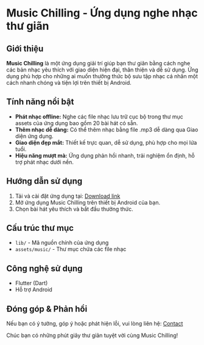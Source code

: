 # Music Chilling - Ứng dụng nghe nhạc thư giãn

## Giới thiệu
**Music Chilling** là một ứng dụng giải trí giúp bạn thư giãn bằng cách nghe các bản nhạc yêu thích với giao diện hiện đại, thân thiện và dễ sử dụng. Ứng dụng phù hợp cho những ai muốn thưởng thức bộ sưu tập nhạc cá nhân một cách nhanh chóng và tiện lợi trên thiết bị Android.

## Tính năng nổi bật
- **Phát nhạc offline:** Nghe các file nhạc lưu trữ cục bộ trong thư mục assets của ứng dụng bao gồm 20 bài hát có sẵn.
- **Thêm nhạc dễ dàng:** Có thể thêm nhạc bằng file .mp3 dễ dàng qua Giao diện ứng dụng.
- **Giao diện đẹp mắt:** Thiết kế trực quan, dễ sử dụng, phù hợp cho mọi lứa tuổi.
- **Hiệu năng mượt mà:** Ứng dụng phản hồi nhanh, trải nghiệm ổn định, hỗ trợ phát nhạc dưới nền.

## Hướng dẫn sử dụng
1. Tải và cài đặt ứng dụng tại: [Download link](https://drive.google.com/file/d/1TMEjE9cmxwFPsXNLRLthTse2M4zbr0XY/view?usp=sharing)
2. Mở ứng dụng Music Chilling trên thiết bị Android của bạn.
3. Chọn bài hát yêu thích và bắt đầu thưởng thức.

## Cấu trúc thư mục
- `lib/` - Mã nguồn chính của ứng dụng
- `assets/music/` - Thư mục chứa các file nhạc

## Công nghệ sử dụng
- Flutter (Dart)
- Hỗ trợ Android

## Đóng góp & Phản hồi
Nếu bạn có ý tưởng, góp ý hoặc phát hiện lỗi, vui lòng liên hệ: [Contact](https://www.facebook.com/dovinhhp102/)

Chúc bạn có những phút giây thư giãn tuyệt vời cùng Music Chilling!

